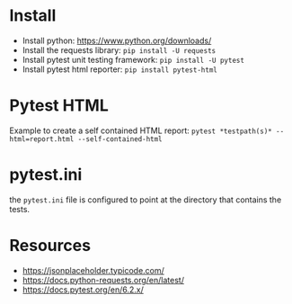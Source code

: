 # Install
- Install python: https://www.python.org/downloads/
- Install the requests library: `pip install -U requests`
- Install pytest unit testing framework: `pip install -U pytest`
- Install pytest html reporter: `pip install pytest-html`

# Pytest HTML
Example to create a self contained HTML report: `pytest *testpath(s)* --html=report.html --self-contained-html` 

# pytest.ini
the `pytest.ini` file is configured to point at the directory that contains the tests.

# Resources
- https://jsonplaceholder.typicode.com/
- https://docs.python-requests.org/en/latest/
- https://docs.pytest.org/en/6.2.x/